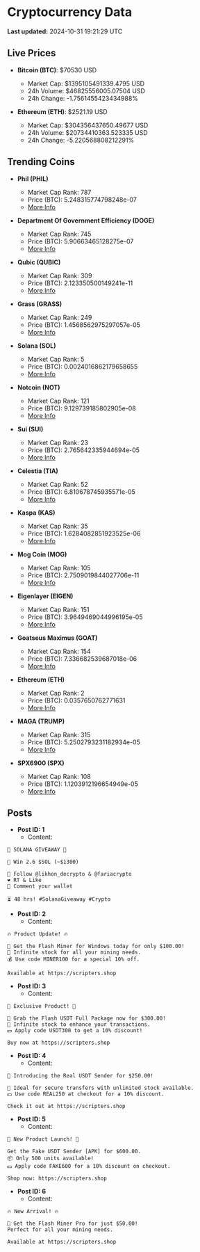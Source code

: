 # Cryptocurrency Data

**Last updated:** 2024-10-31 19:21:29 UTC

## Live Prices
- **Bitcoin (BTC)**: $70530 USD
  - Market Cap: $1395105491339.4795 USD
  - 24h Volume: $46825556005.07504 USD
  - 24h Change: -1.7561455423434988%

- **Ethereum (ETH)**: $2521.19 USD
  - Market Cap: $304356437650.49677 USD
  - 24h Volume: $20734410363.523335 USD
  - 24h Change: -5.220568808212291%

## Trending Coins
- **Phil (PHIL)**
  - Market Cap Rank: 787
  - Price (BTC): 5.248315774798248e-07
  - [More Info](https://www.coingecko.com/en/coins/phil)

- **Department Of Government Efficiency (DOGE)**
  - Market Cap Rank: 745
  - Price (BTC): 5.90663465128275e-07
  - [More Info](https://www.coingecko.com/en/coins/department-of-government-efficiency)

- **Qubic (QUBIC)**
  - Market Cap Rank: 309
  - Price (BTC): 2.123350500149241e-11
  - [More Info](https://www.coingecko.com/en/coins/qubic)

- **Grass (GRASS)**
  - Market Cap Rank: 249
  - Price (BTC): 1.4568562975297057e-05
  - [More Info](https://www.coingecko.com/en/coins/grass)

- **Solana (SOL)**
  - Market Cap Rank: 5
  - Price (BTC): 0.0024016862179658655
  - [More Info](https://www.coingecko.com/en/coins/solana)

- **Notcoin (NOT)**
  - Market Cap Rank: 121
  - Price (BTC): 9.129739185802905e-08
  - [More Info](https://www.coingecko.com/en/coins/notcoin)

- **Sui (SUI)**
  - Market Cap Rank: 23
  - Price (BTC): 2.765642335944694e-05
  - [More Info](https://www.coingecko.com/en/coins/sui)

- **Celestia (TIA)**
  - Market Cap Rank: 52
  - Price (BTC): 6.810678745935571e-05
  - [More Info](https://www.coingecko.com/en/coins/celestia)

- **Kaspa (KAS)**
  - Market Cap Rank: 35
  - Price (BTC): 1.6284082851923525e-06
  - [More Info](https://www.coingecko.com/en/coins/kaspa)

- **Mog Coin (MOG)**
  - Market Cap Rank: 105
  - Price (BTC): 2.7509019844027706e-11
  - [More Info](https://www.coingecko.com/en/coins/mog-coin)

- **Eigenlayer (EIGEN)**
  - Market Cap Rank: 151
  - Price (BTC): 3.9649469044996195e-05
  - [More Info](https://www.coingecko.com/en/coins/eigenlayer)

- **Goatseus Maximus (GOAT)**
  - Market Cap Rank: 154
  - Price (BTC): 7.336682539687018e-06
  - [More Info](https://www.coingecko.com/en/coins/goatseus-maximus)

- **Ethereum (ETH)**
  - Market Cap Rank: 2
  - Price (BTC): 0.0357650762771631
  - [More Info](https://www.coingecko.com/en/coins/ethereum)

- **MAGA (TRUMP)**
  - Market Cap Rank: 315
  - Price (BTC): 5.2502793231182934e-05
  - [More Info](https://www.coingecko.com/en/coins/maga)

- **SPX6900 (SPX)**
  - Market Cap Rank: 108
  - Price (BTC): 1.1203912196654949e-05
  - [More Info](https://www.coingecko.com/en/coins/spx6900)

## Posts
- **Post ID: 1**
  - Content:
```
🚀 SOLANA GIVEAWAY 🚀

🎁 Win 2.6 $SOL (~$1300)

🤝 Follow @likhon_decrypto & @fariacrypto
❤️ RT & Like
💬 Comment your wallet

⏳ 48 hrs! #SolanaGiveaway #Crypto
```

- **Post ID: 2**
  - Content:
```
🔥 Product Update! 🔥

🚀 Get the Flash Miner for Windows today for only $100.00!
🔋 Infinite stock for all your mining needs.
💰 Use code MINER100 for a special 10% off.

Available at https://scripters.shop
```

- **Post ID: 3**
  - Content:
```
🎁 Exclusive Product! 🎁

💸 Grab the Flash USDT Full Package now for $300.00!
🎉 Infinite stock to enhance your transactions.
💵 Apply code USDT300 to get a 10% discount!

Buy now at https://scripters.shop
```

- **Post ID: 4**
  - Content:
```
💎 Introducing the Real USDT Sender for $250.00!

💼 Ideal for secure transfers with unlimited stock available.
💵 Use code REAL250 at checkout for a 10% discount.

Check it out at https://scripters.shop
```

- **Post ID: 5**
  - Content:
```
🚀 New Product Launch! 🚀

Get the Fake USDT Sender [APK] for $600.00.
📦 Only 500 units available!
💵 Apply code FAKE600 for a 10% discount on checkout.

Shop now: https://scripters.shop
```

- **Post ID: 6**
  - Content:
```
🔥 New Arrival! 🔥

💸 Get the Flash Miner Pro for just $50.00!
Perfect for all your mining needs.

Available at https://scripters.shop
```

